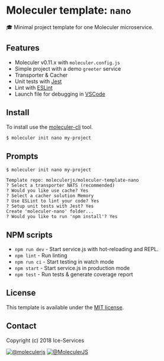 # Moleculer template: `nano`
:mortar_board: Minimal project template for one Moleculer microservice.

## Features
- Moleculer v0.11.x with `moleculer.config.js`
- Simple project with a demo `greeter` service
- Transporter & Cacher
- Unit tests with [Jest](http://facebook.github.io/jest/)
- Lint with [ESLint](http://eslint.org/)
- Launch file for debugging in [VSCode](https://code.visualstudio.com/)


## Install
To install use the [moleculer-cli](https://github.com/moleculerjs/moleculer-cli) tool.

```bash
$ moleculer init nano my-project
```

## Prompts
```
$ moleculer init nano my-project

Template repo: moleculerjs/moleculer-template-nano
? Select a transporter NATS (recommended)
? Would you like use cache? Yes
? Select a cacher solution Memory
? Use ESLint to lint your code? Yes
? Setup unit tests with Jest? Yes
Create 'moleculer-nano' folder...
? Would you like to run 'npm install'? Yes
```

## NPM scripts
- `npm run dev` - Start service.js with hot-reloading and REPL.
- `npm lint` - Run linting
- `npm run ci` - Start testing in watch mode
- `npm start` - Start service.js in production mode
- `npm test` - Run tests & generate coverage report

## License
This template is available under the [MIT license](https://tldrlegal.com/license/mit-license).

## Contact
Copyright (c) 2018 Ice-Services

[![@moleculerjs](https://img.shields.io/badge/github-moleculerjs-green.svg)](https://github.com/moleculerjs) [![@MoleculerJS](https://img.shields.io/badge/twitter-MoleculerJS-blue.svg)](https://twitter.com/MoleculerJS)
